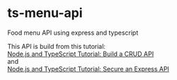 # ts-menu-api
Food menu API using express and typescript

This API is build from this tutorial:
<br>
[Node.js and TypeScript Tutorial: Build a CRUD API](https://auth0.com/blog/node-js-and-typescript-tutorial-build-a-crud-api/)
<br>
and
<br>
[Node.js and TypeScript Tutorial: Secure an Express API](https://auth0.com/blog/node-js-and-typescript-tutorial-secure-an-express-api/)
